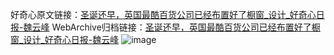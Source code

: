 好奇心原文链接：[圣诞还早，英国最酷百货公司已经布置好了橱窗_设计_好奇心日报-魏云峰](https://www.qdaily.com/articles/3193.html)
WebArchive归档链接：[圣诞还早，英国最酷百货公司已经布置好了橱窗_设计_好奇心日报-魏云峰](http://web.archive.org/web/20190623151644/https://www.qdaily.com/articles/3193.html)
![image](http://ww3.sinaimg.cn/large/007d5XDply1g3v6the078j30u03v2hdt)